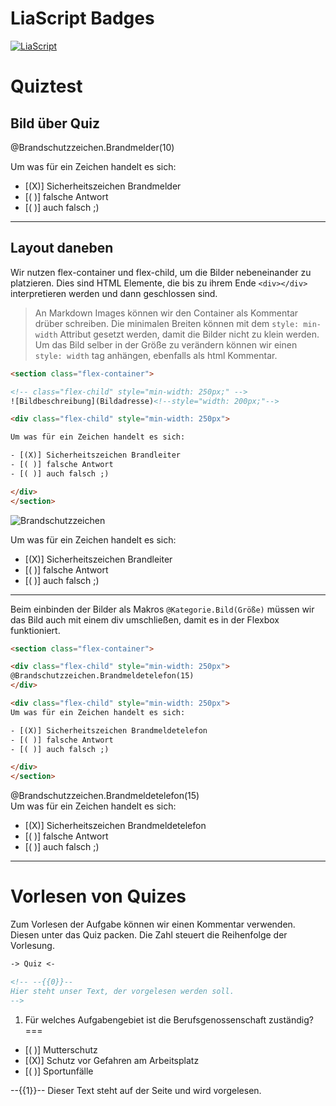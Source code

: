 <!--
author: Volker Göhler
email:    volker.goehler@informatik.tu-freiberg.de
title: Gefahrensymbole Größen Test V2
language: de
narrator: German Female
version: 0.0.5
comment: this is only a test for image sizes in conjunction with quizes

import: https://raw.githubusercontent.com/Ifi-DiAgnostiK-Project/Piktogramme/refs/heads/main/makros.md

@style
.flex-container {
    display: flex;
    flex-wrap: wrap; /* Allows the items to wrap as needed */
    align-items: stretch;
    gap: 20px; /* Adds both horizontal and vertical spacing between items */
}

.flex-child { 
    flex: 1;
    margin-right: 20px; /* Adds space between the columns */
}

@media (max-width: 600px) {
    .flex-child {
        flex: 100%; /* Makes the child divs take up the full width on slim devices */
        margin-right: 0; /* Removes the right margin */
    }
}
@end

-->
# LiaScript Badges

[![LiaScript](https://raw.githubusercontent.com/LiaScript/LiaScript/master/badges/course.svg)](https://liascript.github.io/course/?https://github.com/Ifi-DiAgnostiK-Project/LiaScript-Courses/raw/refs/heads/main/courses/gefahrensymbole_groessen_test_v2.md)


# Quiztest

## Bild über Quiz

@Brandschutzzeichen.Brandmelder(10)

Um was für ein Zeichen handelt es sich:

- [(X)] Sicherheitszeichen Brandmelder
- [( )] falsche Antwort
- [( )] auch falsch ;)

---------------------

## Layout daneben

Wir nutzen flex-container und flex-child, um die Bilder nebeneinander zu platzieren. Dies sind HTML Elemente, die bis zu ihrem Ende `<div></div>` interpretieren werden und dann geschlossen sind.

> An Markdown Images können wir den Container als Kommentar drüber schreiben.
> Die minimalen Breiten können mit dem `style: min-width` Attribut gesetzt werden, damit die Bilder nicht zu klein werden.
> Um das Bild selber in der Größe zu verändern können wir einen `style: width` tag anhängen, ebenfalls als html Kommentar.

```html
<section class="flex-container">

<!-- class="flex-child" style="min-width: 250px;" -->
![Bildbeschreibung](Bildadresse)<!--style="width: 200px;"-->

<div class="flex-child" style="min-width: 250px">

Um was für ein Zeichen handelt es sich:

- [(X)] Sicherheitszeichen Brandleiter
- [( )] falsche Antwort
- [( )] auch falsch ;)

</div>
</section>
```

<section class="flex-container">

<!-- class="flex-child" style="min-width: 250px;" -->
![Brandschutzzeichen](https://raw.githubusercontent.com/vgoehler/DiAgnostiK_Bilder_Test/refs/heads/main/img/Brandschutzzeichen/Feuerleiter.jpg)<!--style="width: 200px;"-->

<div class="flex-child" style="min-width: 250px">
Um was für ein Zeichen handelt es sich:

- [(X)] Sicherheitszeichen Brandleiter
- [( )] falsche Antwort
- [( )] auch falsch ;)

</div>
</section>

----------------------

Beim einbinden der Bilder als Makros `@Kategorie.Bild(Größe)` müssen wir das Bild auch mit einem div umschließen, damit es in der Flexbox funktioniert.

```html
<section class="flex-container">

<div class="flex-child" style="min-width: 250px">
@Brandschutzzeichen.Brandmeldetelefon(15)
</div>

<div class="flex-child" style="min-width: 250px">
Um was für ein Zeichen handelt es sich:

- [(X)] Sicherheitszeichen Brandmeldetelefon
- [( )] falsche Antwort
- [( )] auch falsch ;)

</div>
</section>
```

<section class="flex-container">

<div class="flex-child" style="min-width: 250px">
@Brandschutzzeichen.Brandmeldetelefon(15)
</div>

<div class="flex-child" style="min-width: 250px">
Um was für ein Zeichen handelt es sich:

- [(X)] Sicherheitszeichen Brandmeldetelefon
- [( )] falsche Antwort
- [( )] auch falsch ;)

</div>
</section>

-----------------------

# Vorlesen von Quizes

Zum Vorlesen der Aufgabe können wir einen Kommentar verwenden. Diesen unter das Quiz packen.
Die Zahl steuert die Reihenfolge der Vorlesung.

```markdown
-> Quiz <-

<!-- --{{0}}--
Hier steht unser Text, der vorgelesen werden soll.
-->

```


1. Für welches Aufgabengebiet ist die Berufsgenossenschaft zuständig?
===

- [( )] Mutterschutz
- [(X)] Schutz vor Gefahren am Arbeitsplatz
- [( )] Sportunfälle

<!-- --{{0}}--
Für welches Aufgabengebiet ist die Berufsgenossenschaft zuständig?
a. Mutterschutz b. Schutz vor Gefahren am Arbeitsplatz c. Sportunfälle
--> 

--{{1}}--
Dieser Text steht auf der Seite und wird vorgelesen.

<!-- --{{2}}--
Gratulation, Sie haben die Aufgabe erfolgreich gelöst.
--> 
